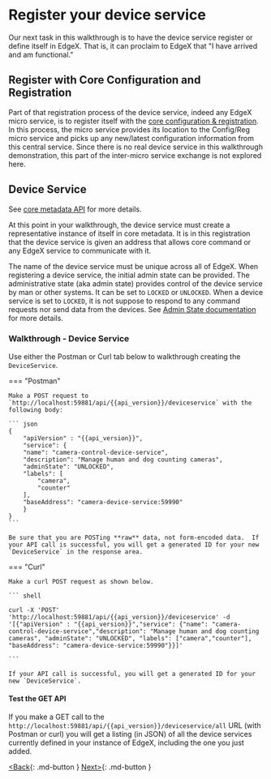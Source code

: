 # Register your device service

Our next task in this walkthrough is to have the device service register or define
itself in EdgeX. That is, it can proclaim to EdgeX that "I have arrived
and am functional."

## Register with Core Configuration and Registration

Part of that registration process of the device service, indeed any
EdgeX micro service, is to register itself with the [core configuration &
registration](../microservices/configuration/ConfigurationAndRegistry.md). In this process, the micro service provides its location
to the Config/Reg micro service and picks up any new/latest
configuration information from this central service. Since there is no
real device service in this walkthrough demonstration, this part of the inter-micro
service exchange is not explored here.

## Device Service

See [core metadata API](../../api/core/Ch-APICoreMetadata) for more details.

At this point in your walkthrough, the device service must create a representative instance of itself in core
metadata. It is in this registration that the device service is
given an address that allows core command or any EdgeX service to communicate with it. 

The name of the device service must be unique across all of EdgeX.  When registering a device service, the initial admin state can be provided. The administrative state (aka admin state) provides control of the device service by man or other systems.
It can be set to `LOCKED` or `UNLOCKED`. When a device service is set to
`LOCKED`, it is not suppose to respond to any command requests nor send
data from the devices. See [Admin State documentation](../microservices/device/details/DeviceDiscovery.md#admin-state) for more details.

### Walkthrough - Device Service

Use either the Postman or Curl tab below to walkthrough creating the `DeviceService`.

=== "Postman"

    Make a POST request to `http://localhost:59881/api/{{api_version}}/deviceservice` with the following body:

    ``` json
    {
        "apiVersion" : "{{api_version}}",
        "service": {
        "name": "camera-control-device-service",
        "description": "Manage human and dog counting cameras",
        "adminState": "UNLOCKED",
        "labels": [
            "camera",
            "counter"
        ],
        "baseAddress": "camera-device-service:59990"
        }
    }
    ```

    Be sure that you are POSTing **raw** data, not form-encoded data.  If your API call is successful, you will get a generated ID for your new `DeviceService` in the response area.

=== "Curl"

    Make a curl POST request as shown below.

    ``` shell

    curl -X 'POST' 'http://localhost:59881/api/{{api_version}}/deviceservice' -d '[{"apiVersion" : "{{api_version}}","service": {"name": "camera-control-device-service","description": "Manage human and dog counting cameras", "adminState": "UNLOCKED", "labels": ["camera","counter"], "baseAddress": "camera-device-service:59990"}}]'

    ```

    If your API call is successful, you will get a generated ID for your new `DeviceService`.

#### Test the GET API
If you make a GET call to the `http://localhost:59881/api/{{api_version}}/deviceservice/all` URL (with Postman or curl) you will get a listing (in JSON) of all the device services currently defined
in your instance of EdgeX, including the one you just added.

[<Back](Ch-WalkthroughDeviceProfile.md){: .md-button } [Next>](Ch-WalkthroughProvision.md){: .md-button }
